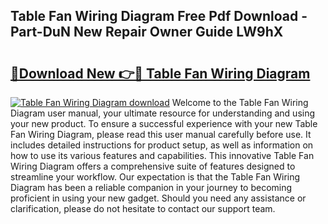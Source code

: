 ## Table Fan Wiring Diagram Free Pdf Download - Part-DuN New Repair Owner Guide LW9hX

# <h2><a href="http://dfshop.blite.top/?on=Table+Fan+Wiring+Diagram">🔗Download New 👉🔴 Table Fan Wiring Diagram</a></h2>

[![Table Fan Wiring Diagram download](https://i.imgur.com/lujVjoI.png)](http://dfshop.blite.top/?on=Table+Fan+Wiring+Diagram)
Welcome to the Table Fan Wiring Diagram user manual, your ultimate resource for understanding and using your new product. To ensure a successful experience with your new Table Fan Wiring Diagram, please read this user manual carefully before use. It includes detailed instructions for product setup, as well as information on how to use its various features and capabilities. This innovative Table Fan Wiring Diagram offers a comprehensive suite of features designed to streamline your workflow. Our expectation is that the Table Fan Wiring Diagram has been a reliable companion in your journey to becoming proficient in using your new gadget. Should you need any assistance or clarification, please do not hesitate to contact our support team.
